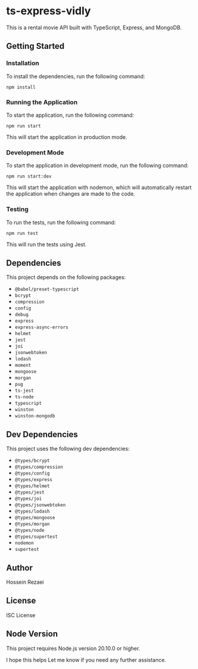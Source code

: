 **ts-express-vidly**
=====================

This is a rental movie API built with TypeScript, Express, and MongoDB.

**Getting Started**
---------------

### Installation

To install the dependencies, run the following command:
```
npm install
```
### Running the Application

To start the application, run the following command:
```
npm run start
```
This will start the application in production mode.

### Development Mode

To start the application in development mode, run the following command:
```
npm run start:dev
```
This will start the application with nodemon, which will automatically restart the application when changes are made to the code.

### Testing

To run the tests, run the following command:
```
npm run test
```
This will run the tests using Jest.

**Dependencies**
------------

This project depends on the following packages:

* `@babel/preset-typescript`
* `bcrypt`
* `compression`
* `config`
* `debug`
* `express`
* `express-async-errors`
* `helmet`
* `jest`
* `joi`
* `jsonwebtoken`
* `lodash`
* `moment`
* `mongoose`
* `morgan`
* `pug`
* `ts-jest`
* `ts-node`
* `typescript`
* `winston`
* `winston-mongodb`

**Dev Dependencies**
----------------

This project uses the following dev dependencies:

* `@types/bcrypt`
* `@types/compression`
* `@types/config`
* `@types/express`
* `@types/helmet`
* `@types/jest`
* `@types/joi`
* `@types/jsonwebtoken`
* `@types/lodash`
* `@types/mongoose`
* `@types/morgan`
* `@types/node`
* `@types/supertest`
* `nodemon`
* `supertest`

**Author**
-------

Hossein Rezaei

**License**
-------

ISC License

**Node Version**
-------------

This project requires Node.js version 20.10.0 or higher.

I hope this helps Let me know if you need any further assistance.